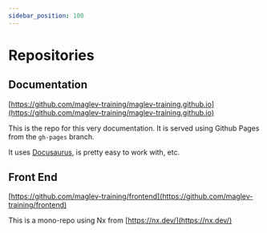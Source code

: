```yaml
---
sidebar_position: 100
---
```


# Repositories

## Documentation

[https://github.com/maglev-training/maglev-training.github.io](https://github.com/maglev-training/maglev-training.github.io)

This is the repo for this very documentation. It is served using Github Pages from the `gh-pages` branch.

It uses [Docusaurus](https://docusaurus.io/), is pretty easy to work with, etc.

## Front End

[https://github.com/maglev-training/frontend](https://github.com/maglev-training/frontend)

This is a mono-repo using Nx from [https://nx.dev/](https://nx.dev/)
